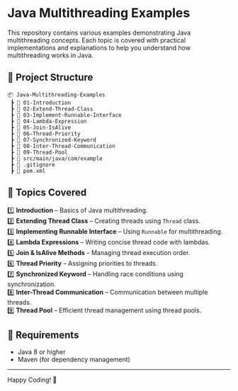 # Java Multithreading Examples

This repository contains various examples demonstrating Java multithreading concepts. Each topic is covered with practical implementations and explanations to help you understand how multithreading works in Java.

## 📂 Project Structure

```
📦 Java-Multithreading-Examples  
 ┣ 📂 01-Introduction  
 ┣ 📂 02-Extend-Thread-Class  
 ┣ 📂 03-Implement-Runnable-Interface  
 ┣ 📂 04-Lambda-Expression  
 ┣ 📂 05-Join-IsAlive  
 ┣ 📂 06-Thread-Priority  
 ┣ 📂 07-Synchronized-Keyword  
 ┣ 📂 08-Inter-Thread-Communication  
 ┣ 📂 09-Thread-Pool  
 ┣ 📂 src/main/java/com/example  
 ┣ 📜 .gitignore  
 ┣ 📜 pom.xml  
```

## 📝 Topics Covered

1️⃣ **Introduction** – Basics of Java multithreading.  
2️⃣ **Extending Thread Class** – Creating threads using `Thread` class.  
3️⃣ **Implementing Runnable Interface** – Using `Runnable` for multithreading.  
4️⃣ **Lambda Expressions** – Writing concise thread code with lambdas.  
5️⃣ **Join & IsAlive Methods** – Managing thread execution order.  
6️⃣ **Thread Priority** – Assigning priorities to threads.  
7️⃣ **Synchronized Keyword** – Handling race conditions using synchronization.  
8️⃣ **Inter-Thread Communication** – Communication between multiple threads.  
9️⃣ **Thread Pool** – Efficient thread management using thread pools.  

## 🔧 Requirements

- Java 8 or higher  
- Maven (for dependency management)  
---

Happy Coding! 🚀

